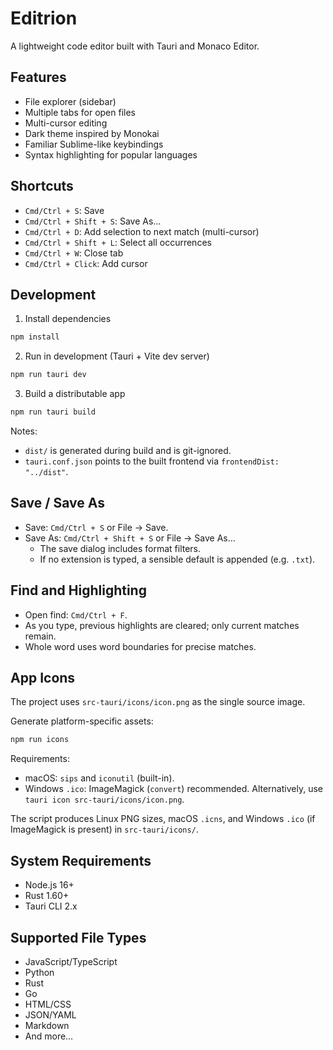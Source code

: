 # Editrion

A lightweight code editor built with Tauri and Monaco Editor.

## Features

- File explorer (sidebar)
- Multiple tabs for open files
- Multi-cursor editing
- Dark theme inspired by Monokai
- Familiar Sublime-like keybindings
- Syntax highlighting for popular languages

## Shortcuts

- `Cmd/Ctrl + S`: Save
- `Cmd/Ctrl + Shift + S`: Save As…
- `Cmd/Ctrl + D`: Add selection to next match (multi-cursor)
- `Cmd/Ctrl + Shift + L`: Select all occurrences
- `Cmd/Ctrl + W`: Close tab
- `Cmd/Ctrl + Click`: Add cursor

## Development

1) Install dependencies

```bash
npm install
```

2) Run in development (Tauri + Vite dev server)

```bash
npm run tauri dev
```

3) Build a distributable app

```bash
npm run tauri build
```

Notes:
- `dist/` is generated during build and is git-ignored.
- `tauri.conf.json` points to the built frontend via `frontendDist: "../dist"`.

## Save / Save As

- Save: `Cmd/Ctrl + S` or File → Save.
- Save As: `Cmd/Ctrl + Shift + S` or File → Save As…
  - The save dialog includes format filters.
  - If no extension is typed, a sensible default is appended (e.g. `.txt`).

## Find and Highlighting

- Open find: `Cmd/Ctrl + F`.
- As you type, previous highlights are cleared; only current matches remain.
- Whole word uses word boundaries for precise matches.

## App Icons

The project uses `src-tauri/icons/icon.png` as the single source image.

Generate platform-specific assets:

```bash
npm run icons
```

Requirements:
- macOS: `sips` and `iconutil` (built-in).
- Windows `.ico`: ImageMagick (`convert`) recommended. Alternatively, use `tauri icon src-tauri/icons/icon.png`.

The script produces Linux PNG sizes, macOS `.icns`, and Windows `.ico` (if ImageMagick is present) in `src-tauri/icons/`.

## System Requirements

- Node.js 16+
- Rust 1.60+
- Tauri CLI 2.x

## Supported File Types

- JavaScript/TypeScript
- Python
- Rust
- Go
- HTML/CSS
- JSON/YAML
- Markdown
- And more…
